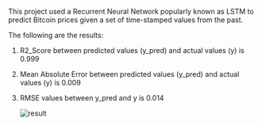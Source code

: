 This project used a Recurrent Neural Network popularly known as LSTM to predict Bitcoin prices given a set of time-stamped values from the past.

The following are the results:
1. R2_Score between predicted values (y_pred) and actual values (y) is 0.999
2. Mean Absolute Error between predicted values (y_pred) and actual values (y) is 0.009
3. RMSE values between y_pred and y is 0.014

   ![result](https://github.com/adityagoel-mata/CourseProjects/assets/50823187/a0400a77-d33b-438b-b4d4-62145f5fda6e)
